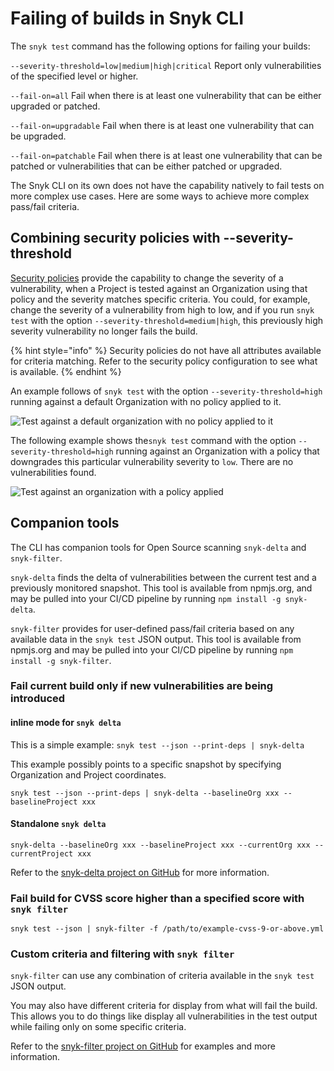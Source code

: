 # Failing of builds in Snyk CLI

The `snyk test` command has the following options for failing your builds:

`--severity-threshold=low|medium|high|critical` Report only vulnerabilities of the specified level or higher.

`--fail-on=all` Fail when there is at least one vulnerability that can be either upgraded or patched.

`--fail-on=upgradable` Fail when there is at least one vulnerability that can be upgraded.

`--fail-on=patchable` Fail when there is at least one vulnerability that can be patched or vulnerabilities that can be either patched or upgraded.

The Snyk CLI on its own does not have the capability natively to fail tests on more complex use cases. Here are some ways to achieve more complex pass/fail criteria.

## Combining security policies with --severity-threshold

[Security policies](../../../manage-risk/policies/) provide the capability to change the severity of a vulnerability, when a Project is tested against an Organization using that policy and the severity matches specific criteria. You could, for example, change the severity of a vulnerability from high to low, and if you run `snyk test` with the option `--severity-threshold=medium|high`, this previously high severity vulnerability no longer fails the build.

{% hint style="info" %}
Security policies do not have all attributes available for criteria matching. Refer to the security policy configuration to see what is available.
{% endhint %}

An example follows of `snyk test` with the option `--severity-threshold=high` running against a default Organization with no policy applied to it.

![Test against a default organization with no policy applied to it](https://gblobscdn.gitbook.com/assets%2F-MVXKdrh-jY3KDGPs8lQ%2F-MZT_W3O1oFyMAzF9g3s%2F-MZTrc0D6NjT6VlS1jmU%2Fimage.png?alt=media\&token=27e0ee8c-147f-4942-ada4-08de07f67c40)

The following example shows the`snyk test` command with the option `--severity-threshold=high` running against an Organization with a policy that downgrades this particular vulnerability severity to `low`. There are no vulnerabilities found.

![Test against an organization with a policy applied](../../../.gitbook/assets/test-organization-with-policy-applied.png)

## Companion tools

The CLI has companion tools for Open Source scanning  `snyk-delta` and `snyk-filter`.

`snyk-delta` finds the delta of vulnerabilities between the current test and a previously monitored snapshot. This tool is available from npmjs.org, and may be pulled into your CI/CD pipeline by running `npm install -g snyk-delta`.

`snyk-filter` provides for user-defined pass/fail criteria based on any available data in the `snyk test` JSON output. This tool is available from npmjs.org and may be pulled into your CI/CD pipeline by running `npm install -g snyk-filter`.

### Fail current build only if new vulnerabilities are being introduced

#### inline mode for `snyk delta`

This is a simple example: `snyk test --json --print-deps | snyk-delta`

This example possibly points to a specific snapshot by specifying Organization and Project coordinates.

`snyk test --json --print-deps | snyk-delta --baselineOrg xxx --baselineProject xxx`

#### Standalone `snyk delta`

`snyk-delta --baselineOrg xxx --baselineProject xxx --currentOrg xxx --currentProject xxx`

Refer to the [snyk-delta project on GitHub](https://github.com/snyk-tech-services/snyk-delta) for more information.

### Fail build for CVSS score higher than a specified score with `snyk filter`

`snyk test --json | snyk-filter -f /path/to/example-cvss-9-or-above.yml`

### Custom criteria and filtering with `snyk filter`

`snyk-filter` can use any combination of criteria available in the `snyk test` JSON output.

You may also have different criteria for display from what will fail the build. This allows you to do things like display all vulnerabilities in the test output while failing only on some specific criteria.

Refer to the [snyk-filter project on GitHub](https://github.com/snyk-tech-services/snyk-filter) for examples and more information.
